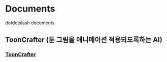 # Documents
dotdotslash documents

## ToonCrafter (툰 그림을 애니메이션 적용되도록하는 AI)
### [ToonCrafter](https://github.com/ToonCrafter/ToonCrafter)
